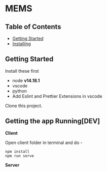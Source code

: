 # MEMS

## Table of Contents

- [Getting Started](#getting_started)
- [Installing](#install)

## Getting Started <a  name = "getting_started"></a>

Install these first

- node **v14.18.1**
- vscode
- python
- Add Eslint and Prettier Extensions in vscode

Clone this project.

## Getting the app Running[DEV] <a  name = "install"></a>

**Client**

Open client folder in terminal and do -

```
npm install
npm run serve
```

**Server**

```

```
